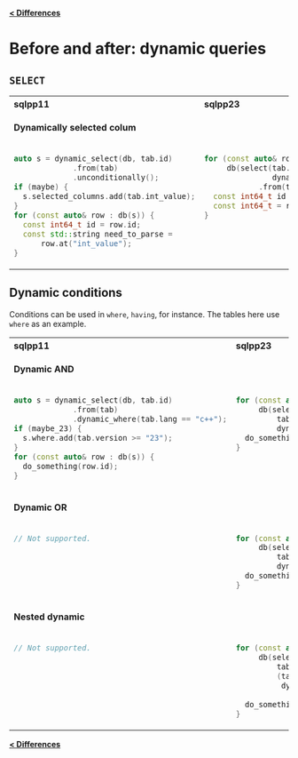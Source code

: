 [**\< Differences**](../differences-to-sqlpp11.md)

# Before and after: dynamic queries

## `SELECT`

<table>
<tr>
<th align="left">sqlpp11</th><th align="left">sqlpp23</th>
</tr>
</tr>
<tr><td colspan=2>

  **Dynamically selected colum**

</td></tr>
<tr>
<td  valign="top">

```c++
auto s = dynamic_select(db, tab.id)
             .from(tab)
             .unconditionally();
if (maybe) {
  s.selected_columns.add(tab.int_value);
}
for (const auto& row : db(s)) {
  const int64_t id = row.id;
  const std::string need_to_parse =
      row.at("int_value");
}
```
</td>
<td valign="top">

```c++
for (const auto& row :
     db(select(tab.id,
               dynamic(maybe, tab.int_value))
            .from(tab))) {
  const int64_t id = row.id;
  const int64_t = row.int_value;
}
```

</td>
</tr>
</table>

## Dynamic conditions

Conditions can be used in `where`, `having`, for instance. The tables here use `where` as an example.

<table>
<tr>
<th align="left">sqlpp11</th><th align="left">sqlpp23</th>
</tr>
<tr><td colspan=2>

  **Dynamic AND**

</td></tr>
<tr>
<td  valign="top">

```c++
auto s = dynamic_select(db, tab.id)
             .from(tab)
             .dynamic_where(tab.lang == "c++");
if (maybe_23) {
  s.where.add(tab.version >= "23");
}
for (const auto& row : db(s)) {
  do_something(row.id);
}
```
</td>
<td valign="top">

```c++
for (const auto& row :
     db(select(tab.id).from(tab).where(
         tab.lang == "c++" and
         dynamic(maybe_23, tab_version >= 23)))) {
  do_something(row.id);
}
```

</td>
</tr>
<tr><td colspan=2>

  **Dynamic OR**

</td></tr>
<tr>
<td  valign="top">

```c++
// Not supported.
```
</td>
<td valign="top">

```c++
for (const auto& row :
     db(select(tab.id).from(tab).where(
         tab.lang == "c++" or
         dynamic(maybe_23, tab_version >= 23)))) {
  do_something(row.id);
}
```

</td>
</tr>
<tr><td colspan=2>

  **Nested dynamic**

</td></tr>
<tr>
<td  valign="top">

```c++
// Not supported.
```
</td>
<td valign="top">

```c++
for (const auto& row :
     db(select(tab.id).from(tab).where(
         tab.lang == "c++" and
         (tab.legacy == true or
          dynamic(maybe_23,
                  tab_version >= 23))))) {
  do_something(row.id);
}
```

</td>
</tr>
</table>

[**\< Differences**](../differences-to-sqlpp11.md)

